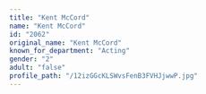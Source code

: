 ```yaml
---
title: "Kent McCord"
name: "Kent McCord"
id: "2062"
original_name: "Kent McCord"
known_for_department: "Acting"
gender: "2"
adult: "false"
profile_path: "/12izGGcKLSWvsFenB3FVHJjwwP.jpg"
---
```

